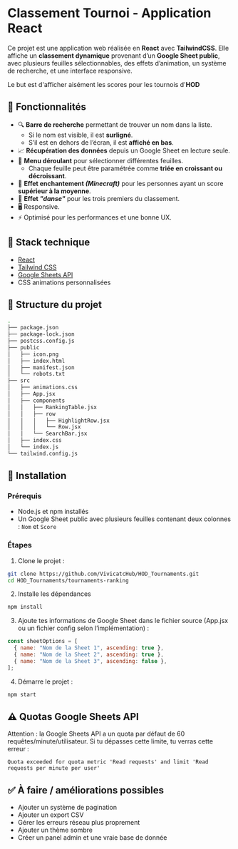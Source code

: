 # Classement Tournoi - Application React

Ce projet est une application web réalisée en **React** avec **TailwindCSS**. Elle affiche un **classement dynamique** provenant d’un **Google Sheet public**, avec plusieurs feuilles sélectionnables, des effets d’animation, un système de recherche, et une interface responsive.

Le but est d'afficher aisément les scores pour les tournois d'**HOD**

## 🧠 Fonctionnalités

- 🔍 **Barre de recherche** permettant de trouver un nom dans la liste.
  - Si le nom est visible, il est **surligné**.
  - S’il est en dehors de l’écran, il est **affiché en bas**.
- 📈 **Récupération des données** depuis un Google Sheet en lecture seule.
- 📑 **Menu déroulant** pour sélectionner différentes feuilles.
  - Chaque feuille peut être paramétrée comme **triée en croissant ou décroissant**.
- 🌈 **Effet enchantement _(Minecraft)_** pour les personnes ayant un score **supérieur à la moyenne**.
- 💃 **Effet _"danse"_** pour les trois premiers du classement.
- 🖥️ Responsive.
- ⚡ Optimisé pour les performances et une bonne UX.

## 🔧 Stack technique

- [React](https://reactjs.org/)
- [Tailwind CSS](https://tailwindcss.com/)
- [Google Sheets API](https://developers.google.com/sheets/api)
- CSS animations personnalisées

## 📁 Structure du projet

```bash
.
├── package.json
├── package-lock.json
├── postcss.config.js
├── public
│   ├── icon.png
│   ├── index.html
│   ├── manifest.json
│   └── robots.txt
├── src
│   ├── animations.css
│   ├── App.jsx
│   ├── components
│   │   ├── RankingTable.jsx
│   │   ├── row
│   │   │   ├── HighlightRow.jsx
│   │   │   └── Row.jsx
│   │   └── SearchBar.jsx
│   ├── index.css
│   └── index.js
└── tailwind.config.js
```

## 🚀 Installation

### Prérequis

- Node.js et npm installés
- Un Google Sheet public avec plusieurs feuilles contenant deux colonnes : `Nom` et `Score`

### Étapes

1. Clone le projet :

```bash
git clone https://github.com/VivicatcHub/HOD_Tournaments.git
cd HOD_Tournaments/tournaments-ranking
```

2. Installe les dépendances

```bash
npm install
```

3. Ajoute tes informations de Google Sheet dans le fichier source (App.jsx ou un fichier config selon l’implémentation) :

```jsx
const sheetOptions = [
  { name: "Nom de la Sheet 1", ascending: true },
  { name: "Nom de la Sheet 2", ascending: true },
  { name: "Nom de la Sheet 3", ascending: false },
];
```

4. Démarre le projet :

```bash
npm start
```

## ⚠️ Quotas Google Sheets API

Attention : la Google Sheets API a un quota par défaut de 60 requêtes/minute/utilisateur. Si tu dépasses cette limite, tu verras cette erreur :

```
Quota exceeded for quota metric 'Read requests' and limit 'Read requests per minute per user'
```

## ✅ À faire / améliorations possibles

- Ajouter un système de pagination
- Ajouter un export CSV
- Gérer les erreurs réseau plus proprement
- Ajouter un thème sombre
- Créer un panel admin et une vraie base de donnée
